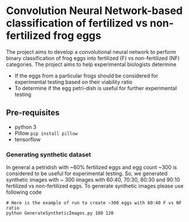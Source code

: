# Convolution Neural Network-based classification of fertilized vs non-fertilized frog eggs

The project aims to develop a convolutional neural network to perform binary classification of frog eggs into fertilized (F) vs non-fertilized (NF) categories. 
The project aims to help experimental biologists determine
  - If the eggs from a particular frogs should be considered for experimental testing based on their viability ratio
  - To determine if the egg petri-dish is useful for further experimental testing

## Pre-requisites
- python 3
- Pillow `pip install pillow`
- tensorflow

### Generating synthetic dataset
In general a petridish with ~60% fertilized eggs and egg count ~300 is considered to be useful for experimental testing. So, we generated synthetic images with ~ 300 images with 60:40, 70:30, 80:30 and 90:10 fertilized vs non-fertilized eggs.
To generate synthetic images please use following code
```
# Here is the example of run to create ~300 eggs with 60:40 F vs NF ratio
python GenerateSyntheticImages.py 180 120
```
